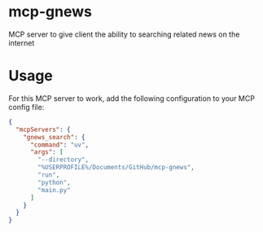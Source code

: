 # mcp-gnews

MCP server to give client the ability to searching related news on the internet

# Usage

For this MCP server to work, add the following configuration to your MCP config file:

```json
{
  "mcpServers": {
    "gnews_search": {
      "command": "uv",
      "args": [
        "--directory",
        "%USERPROFILE%/Documents/GitHub/mcp-gnews",
        "run",
        "python",
        "main.py"
      ]
    }
  }
}
```
